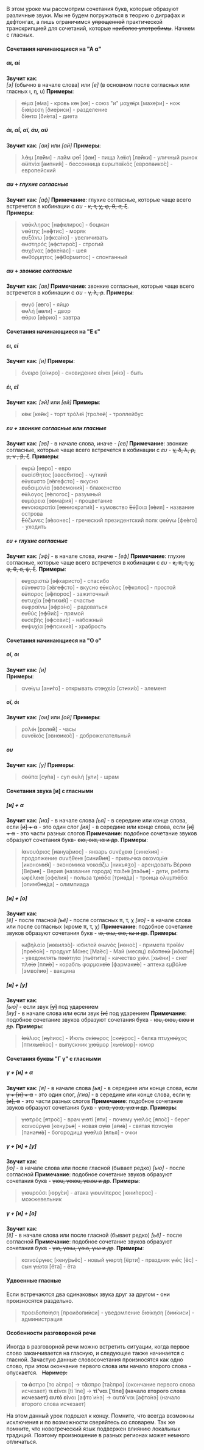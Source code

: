 В этом уроке мы рассмотрим сочетания букв, которые образуют различные звуки. Мы не будем погружаться в теорию о диграфах и дефтонгах, а лишь ограничимся ~~упрощенной~~ практической транскрипцией для сочетаний, которые ~~наиболее употребимы~~. Начнем с гласных.

#### Сочетания начинающиеся на "А α"
##### αι, αί
**Звучит как**:  
*[э]* (обычно в начале слова)
 или 
*[е]* (в основном после согласных или гласных ι, η, υ)
**При­меры**:
> ~~αί~~μα [~~э́~~ма] - кровь
> κ~~αι~~ [к~~е~~] - союз "и" 
> μαχ~~αί~~ρι [мах~~е́~~ри] - нож
> δι~~αί~~ρεση [ðи~~е́~~риси] - разделение  
> δί~~αι~~τα [ðи́~~е~~та] - диета

##### άι, αΐ, αϊ, άυ, αϋ 
**Звучит как**: *[аи]* или *[ай]*
**При­меры**:
> λ~~άι~~μ [л~~а́й~~м] - лайм
> φ~~αΐ~~ [ф~~аи́~~] - пища
> λ~~αϊ~~κή [л~~ай~~ки́] - уличный рынок  
> ~~αϋ~~πνία [~~аи~~пни́я] - бессонница 
> ευρωπ~~αϊ~~κός [европ~~аи~~ко́с] - европейский
 
##### αυ + глухие согласные
**Звучит как**: *[аф]*
**Примечание**: глухие согласные, которые чаще всего встречется в кобинации с *αυ* - ~~κ, τ, χ, φ, θ, σ, ξ~~.  
**При­меры**:
> ν~~αύ~~κληρος [н~~аф~~клирос] - боцман  
> ν~~αύ~~της [н~~а́ф~~тис] - моряк  
> ~~αυ~~ξάνω [~~аф~~кса́но] - увеличивать  
> ~~αυ~~στηρός [~~аф~~стиро́с] - строгий  
> ~~αυ~~χένας [~~аф~~хе́нас] - шея  
> ~~αυ~~θόρμητος [~~аф~~θо́рмитос] - спонтанный 
 
##### αυ + звонкие согласные
**Звучит как**: *[ав]*
**Примечание**: звонкие согласные, которые чаще всего встречется в кобинации с *αυ* - ~~γ, λ, ρ~~. 
**При­меры**:
> ~~αυ~~γό [~~ав~~го́] - яйцо  
> ~~αυ~~λή [~~ав~~ли́] - двор  
> ~~αύ~~ριο [~~а́в~~рио] - завтра  

#### Сочетания начинающиеся на "Ε ε"
##### ει, εί  
**Звучит как**: *[и]*
**При­меры**:
> όν~~ει~~ρο [о́н~~и~~ρο] - сновидение
> ~~εί~~ναι [~~и́~~нэ] - быть  
 
##### έι, εϊ  
**Звучит как**: *[эй]* или *[ей]* 
**При­меры**:
> κ~~έι~~κ [к~~е́й~~к] - торт
> τρόλ~~εϊ~~ [тро́л~~ей~~] - троллейбус
 
##### ευ + звонкие согласные или гласные 
**Звучит как**: *[эв]* - в начале слова, иначе - *[ев]*
**Примечание**: звонкие согласные, которые чаще всего встречется в кобинации с *ευ* - ~~γ, δ, λ, ρ, μ, ν , β, ζ~~.
**При­меры**:
> ~~ευ~~ρώ [~~эв~~ро́] - евро  
> ~~ευ~~αίσθητος [~~эв~~есθитос] - чуткий  
> ~~εύ~~γευστο [~~э́в~~гефсто] - вкусно  
> ~~ευ~~δαιμονία [~~эв~~ðемони́я] - блаженство  
> ~~εύ~~λογος [~~э́в~~логос] - разумный  
> ~~ευ~~μάρεια [~~эв~~ма́рия] - процветание  
> ~~ευ~~νοιοκρατία [~~эв~~ниократи́я] - кумовство 
> ~~Εύ~~βοια [~~э́в~~ия] - название острова  
> ~~Εύ~~ζωνες [~~э́в~~зонес] - греческий президентский полк 
> φ~~εύ~~γω [ф~~е́в~~го] - уходить  


##### ευ + глухие согласные   
**Звучит как**: *[эф]* - в начале слова, иначе - *[еф]*
**Примечание**: глухие согласные, которые чаще всего встречется в кобинации с *ευ* - ~~κ, π, τ, χ, φ, θ, σ, ψ, ξ~~.
**При­меры**:
> ~~ευ~~χαριστώ [~~эф~~харисто́] - спасибо  
> εύγ~~ευ~~στο [э́вг~~еф~~сто] - вкусно
> ~~εύ~~κολος [~~э́ф~~колос] - простой  
> ~~εύ~~πορος [~~э́ф~~порос] - зажиточный  
> ~~ευ~~τυχία [~~эф~~тихи́я] - счастье  
> ~~ευ~~φραίνω [~~эф~~рэ́но] - радоваться  
> ~~ευ~~θύς [~~эф~~θи́с] - прямой  
> ~~ευ~~σεβής [~~эф~~севи́с] - набожный  
> ~~ευ~~ψυχία [~~эф~~психи́я] - храбрость  


#### Сочетания начинающиеся на "О ο"
##### οί, οι  
**Звучит как**: *[и]*  
**При­меры**:
> αν~~οί~~γω [ан~~и́~~го] - открывать
> στ~~οι~~χείο [ст~~и~~хи́о] - элемент  
 
##### οϊ, όι  
**Звучит как**: *[ои]* или *[ой]* 
**При­меры**:
> ρολ~~όι~~ [рол~~о́й~~] - часы  
> ευν~~οϊ~~κός [эвн~~ои~~ко́с] - доброжелательный
 
##### ου  
**Звучит как**: *[у]* 
**При­меры**:
> σ~~ού~~πα [с~~у́~~па] - суп
> ~~ου~~λή [~~у~~ли́] - шрам

####  Сочетания звука [и] с гласными 
##### [и] + α
**Звучит как**: 
*[иа]* - в начале слова
*[ья]* - в середине или конце слова, ecли ~~[и] + α~~ - это один слог
*[ия]* - в середине или конце слова, ecли ~~[и] + α~~ - это части разных слогов
**Примечание**: подобное сочетание звуков образуют сочетания букв- ~~εια, οια, ια и др~~.
**При­меры**:
> ~~Ια~~νουάριος [~~иа~~нуа́риос] - январь
> συνέχ~~εια~~ [сине́х~~ия~~] - продолжение
> συνήθ~~εια~~ [сини́θ~~ия~~] - привычка
> οικονομ~~ία~~ [иконом~~и́я~~] - экономика
> νοικ~~ιά~~ζω [ник~~ья~~ʒо] - арендовать
> Βέρ~~οια~~ [Ве́р~~ия~~] - Верия (название города)
> παιδ~~ιά~~ [пэð~~ья~~] - дети, ребята
> ωφέλ~~εια~~ [оф~~е́~~лия] - польза
> τρ~~ιά~~δα [тр~~иа́~~да] - троица
> ολυμπ~~ιά~~δα [олимб~~иа́~~да] - олимпиада
 
##### [и] + [о]
**Звучит как**:  
*[ё]* - после гласной
*[ьё]* - после согласных π, τ, χ
*[ио]* - в начале слова или после согласных (кроме π, τ, χ)
**Примечание**: подобное сочетание звуков образуют сочетания букв - ~~ιο, οιω, οιο, ιω и др~~.
**При­меры**:
> ~~ιω~~βηλαίο [~~ио~~вилэ́о]- юбилей
> ~~οιω~~νός [~~ио~~но́с] - примета
> πρ~~οϊό~~ν [пр~~оё~~о́н] - продукт
> Μά~~ιο~~ς [Ма́~~ё~~с] - Май (месяц)
> ειδοπ~~οιώ~~ [иðоп~~ьё~~] - уведомлять
> π~~οιό~~τητα [п~~ьё~~тита] - качество 
> χ~~ιό~~νι [х~~ьё~~ни] - снег
> πλ~~οίο~~ [пл~~и́о~~] - корабль
> φαρμακ~~είο~~ [фармак~~и́о~~] - аптека
> εμβόλ~~ιο~~ [эмво́л~~ио~~] - вакцина
 
##### [и] + [у]
**Звучит как**:  
*[ью]* - если звук ~~[у]~~ под ударением  
*[иу]* - в начале слова или если звук ~~[и]~~ под ударением
**Примечание**: подобное сочетание звуков образуют сочетания букв - ~~ιου, οιου, ειου и др~~.
**При­меры**:
> ~~Ιού~~λιος [~~иу́~~лиос] - Июль
> σκ~~ίου~~ρος [ск~~и́у~~рос] - белка
> πτυχ~~ιού~~χος [птих~~ью́~~хос] - выпускник
> χ~~ιού~~μορ [х~~ью́~~мор]- юмор

####  Сочетания буквы "Γ γ" с гласными 
##### γ  + [и] + α
**Звучит как**: 
*[я]* - в начале слова
*[ья]* - в середине или конце слова, ecли ~~γ + [и] + α~~ - это один слог, 
*[гиа]* - в середине или конце слова, если ~~γ, [и], α~~ - это части разных слогов
**Примечание**: подобное сочетание звуков образуют сочетания букв - ~~γεια, γοια, για и др~~.
**При­меры**:
> ~~για~~τρός [~~я~~тро́с] - врач
> ~~για~~τί [~~я~~ти́] - почему
> ~~για~~λός [~~я~~ло́с] - берег
> καινούρ~~για~~ [кену́р~~ья~~] - новая
> α~~γία~~ [а~~ги́а~~] - святая
> πανα~~γία~~ [пана~~ги́а~~] - богородица
> ~~γυα~~λιά [~~я~~лья́] - очки
 
##### γ + [и] + [у]
**Звучит как**:  
*[ю]* - в начале слова или после гласной (бывает редко) 
*[ью]* - после согласной
**Примечание**: подобное сочетание звуков образуют сочетания букв - ~~γιου, γοιου, γειου и др~~.
**При­меры**:
> ~~γιου~~ρούσι [~~ю~~ру́си] - атака
> ~~γιου~~νίπερος [~~ю~~ни́перос] - можжевельник
 
#####  γ + [и] + [о]
**Звучит как**:  
*[ё]* - в начале слова или после гласной (бывает редко) 
*[ьё]* - после согласной
**Примечание**: подобное сочетание звуков образуют сочетания букв - ~~γιο, γοιω, γοιο, γιω и др~~.
**При­меры**:
> καινούρ~~γιο~~ς [кену́р~~ьё~~с] - новый
> ~~γιο~~ρτή [~~ё~~рти́] - праздник
> ~~γιό~~ς [~~ё~~с] - сын
> ~~γιώ~~τα [~~ё~~та] - ёта

####  Удвоенные гласные
Если встречаются два одинаковых звука друг за другом - они произносятся раздельно.
> προειδο~~ποίη~~ση [проиðоп~~и́и~~си] - уведомление
> δ~~ιοί~~κηση [ð~~ии́~~киси] - администрация  

#### Особенности разговороной речи
Иногда в разговорной речи можно встретить ситуации, когда первое слово заканчивается на гласную, и следующее также начинается с гласной. Зачастую данные словосочетания произносятся как одно слово, при этом окончание первого слова или начало второго слова - опускается.
&nbsp;
~~Наример:~~
> τ**ο ά**σπρο [то а́спро] → τ**ά**σπρο [та́спро]  (окончание первого слова исчезает)
> τ**ι εί**ναι [ti ˈine] → **τί’**ναι [ˈtine]  (начало второго слова исчезает)
> αυτ**ό εί**ναι [афто́ и́нэ] → αυτ**ό**’ναι [афто́нэ]  (начало второго слова исчезает)
 
На этом данный урок подошел к концу. Помните, что всегда возможны исключения и по возможности сверяйтесь со словарем. Так же помните, что новогреческий язык подвержен влиянию локальных традиций. Поэтому произношение в разных регионах может немного отличаться. 
&nbsp;

